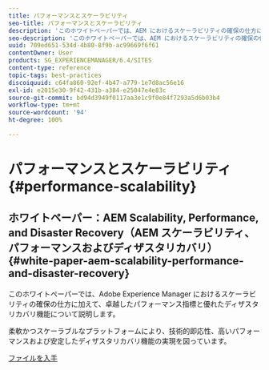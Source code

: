 ```yaml
---
title: パフォーマンスとスケーラビリティ
seo-title: パフォーマンスとスケーラビリティ
description: 'このホワイトペーパーでは、AEM におけるスケーラビリティの確保の仕方に加えて、パフォーマンス指標とディザスタリカバリ機能について説明します。  '
seo-description: 'このホワイトペーパーでは、AEM におけるスケーラビリティの確保の仕方に加えて、パフォーマンス指標とディザスタリカバリ機能について説明します。  '
uuid: 709ed651-534d-4b80-8f9b-ac99669f6f61
contentOwner: User
products: SG_EXPERIENCEMANAGER/6.4/SITES
content-type: reference
topic-tags: best-practices
discoiquuid: c64fa860-92ef-4b47-a779-1e7d8ac56e16
exl-id: e2015e30-9f42-431b-a384-e25047e4e83c
source-git-commit: bd94d3949f0117aa3e1c9f0e84f7293a5d6b03b4
workflow-type: tm+mt
source-wordcount: '94'
ht-degree: 100%

---
```


# パフォーマンスとスケーラビリティ{#performance-scalability}

## ホワイトペーパー：AEM Scalability, Performance, and Disaster Recovery（AEM スケーラビリティ、パフォーマンスおよびディザスタリカバリ） {#white-paper-aem-scalability-performance-and-disaster-recovery}

このホワイトペーパーでは、Adobe Experience Manager におけるスケーラビリティの確保の仕方に加えて、卓越したパフォーマンス指標と優れたディザスタリカバリ機能について説明します。

柔軟かつスケーラブルなプラットフォームにより、技術的即応性、高いパフォーマンスおよび安定したディザスタリカバリ機能の実現を図っています。

[ファイルを入手](assets/aem_scalability_whitepaperfinal-06122015je.pdf)
